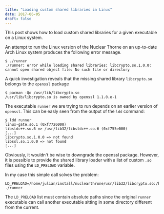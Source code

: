 ```yaml
---
title: "Loading custom shared libraries in Linux"
date: 2017-06-05
draft: false
---
```


This post shows how to load custom shared libraries for a given executable on a Linux system.

An attempt to run the Linux version of the Nuclear Thorne on an up-to-date Arch Linux system 
produces the following error message. 

    $ ./runner 
    ./runner: error while loading shared libraries: libcrypto.so.1.0.0: cannot open shared object file: No such file or directory

A quick investigation reveals that the missing shared library `libcrypto.so` belongs to
the `openssl` package

    $ pacman -Qo /usr/lib/libcrypto.so
    /usr/lib/libcrypto.so is owned by openssl 1.1.0.e-1

The executable `runner` we are trying to run depends on an earlier version of `openssl`. 
This can be easly seen from the output of the `ldd` command:

    $ ldd runner 
	linux-gate.so.1 (0xf7726000)
	libstdc++.so.6 => /usr/lib32/libstdc++.so.6 (0xf755e000)
    [...]
	libcrypto.so.1.0.0 => not found
	libssl.so.1.0.0 => not found
    [...]

Obviously, it wouldn't be wise to downgrade the openssl package. However, it is
possible to provide the shared library loader with a list of custom `.so` files
using the `LD_PRELOAD` variable. 

In my case this simple call solves the problem:

    LD_PRELOAD=/home/julian/install/nuclearthrone/usr/lib32/libcrypto.so:/home/julian/install/nuclearthrone/usr/lib32/libssl.so ./runner

The `LD_PRELOAD` list must contain absolute paths since the original `runner`
executable can call another executable sitting in some directory different from
the current.

<!-- vim: set syntax=markdown: set spelllang=en: set spell: -->
